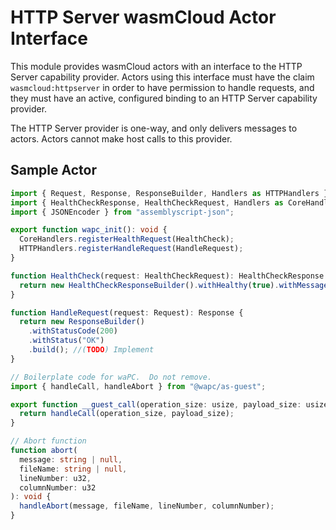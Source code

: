 # HTTP Server wasmCloud Actor Interface
 
This module provides wasmCloud actors with an interface to the HTTP Server capability provider. Actors using this
interface must have the claim `wasmcloud:httpserver` in order to have permission to handle requests, and they
must have an active, configured binding to an HTTP Server capability provider.

The HTTP Server provider is one-way, and only delivers messages to actors. Actors cannot make host calls
to this provider.

## Sample Actor
```typescript
import { Request, Response, ResponseBuilder, Handlers as HTTPHandlers } from "@wasmcloud/actor-http-server";
import { HealthCheckResponse, HealthCheckRequest, Handlers as CoreHandlers, HealthCheckResponseBuilder } from "@wasmcloud/actor-core";
import { JSONEncoder } from "assemblyscript-json";

export function wapc_init(): void {
  CoreHandlers.registerHealthRequest(HealthCheck);
  HTTPHandlers.registerHandleRequest(HandleRequest);
}

function HealthCheck(request: HealthCheckRequest): HealthCheckResponse {
  return new HealthCheckResponseBuilder().withHealthy(true).withMessage("AssemblyScript KVCounter Healthy").build();
}

function HandleRequest(request: Request): Response {
  return new ResponseBuilder()
    .withStatusCode(200)
    .withStatus("OK")
    .build(); //(TODO) Implement
}

// Boilerplate code for waPC.  Do not remove.
import { handleCall, handleAbort } from "@wapc/as-guest";

export function __guest_call(operation_size: usize, payload_size: usize): bool {
  return handleCall(operation_size, payload_size);
}

// Abort function
function abort(
  message: string | null,
  fileName: string | null,
  lineNumber: u32,
  columnNumber: u32
): void {
  handleAbort(message, fileName, lineNumber, columnNumber);
}
```